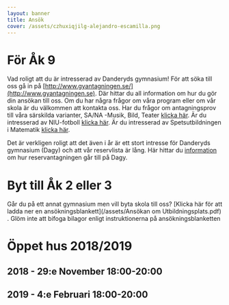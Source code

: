 ```yaml
---
layout: banner
title: Ansök
cover: /assets/czhuxiqjilg-alejandro-escamilla.png
---
```


# För Åk 9

Vad roligt att du är intresserad av Danderyds gymnasium! För att söka till oss
gå in på  [http://www.gyantagningen.se/](http://www.gyantagningen.se).
Där hittar du all information om hur du gör din ansökan till oss. Om du har
några frågor om våra program eller om vår skola är du välkommen att kontakta
oss. Har du frågor om antagningsprov till våra särskilda varianter,
SA/NA -Musik, Bild, Teater [klicka här](/program/estet). Är du intresserad av
NIU-fotboll [klicka här](/program/fotboll). Är du intresserad av
Spetsutbildningen i Matematik [klicka här](/program/matematik-spets).

Det är verkligen roligt att det även i år är ett stort intresse för Danderyds gymnasium (Dagy) och att vår reservlista är lång. Här hittar du [information](/assets/rutinreservantagning.pdf) om hur reservantagningen går till på Dagy.

# Byt till Åk 2 eller 3

Går du på ett annat gymnasium men vill byta skola till oss?
[Klicka här för att ladda ner en ansökningsblankett](/assets/Ansökan om Utbildningsplats.pdf)
. Glöm inte att bifoga bilagor enligt instruktionerna på ansökningsblanketten

# Öppet hus 2018/2019

## 2018 - 29:e November 18:00-20:00

## 2019 - 4:e Februari 18:00-20:00

